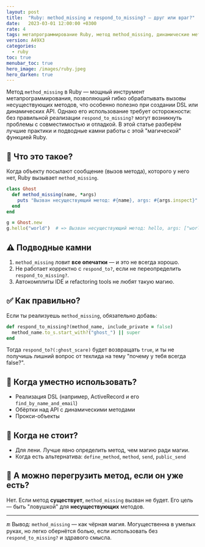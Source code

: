 ```yaml
---
layout: post
title:  "Ruby: method_missing и respond_to_missing? — друг или враг?"
date:   2023-03-01 12:00:00 +0300
rate: 4
tags: метапрограммирование Ruby, метод method_missing, динамические методы, DSL в Ruby, respond_to_missing, магические методы Ruby
version: A49X3
categories:
  - ruby
toc: true
menubar_toc: true
hero_image: /images/ruby.jpeg
hero_darken: true
---
```

Метод `method_missing` в Ruby — мощный инструмент метапрограммирования, позволяющий гибко обрабатывать вызовы несуществующих методов, что особенно полезно при создании DSL или динамических API. Однако его использование требует осторожности: без правильной реализации `respond_to_missing?` могут возникнуть проблемы с совместимостью и отладкой. В этой статье разберём лучшие практики и подводные камни работы с этой "магической" функцией Ruby.

## 🤔 Что это такое?

Когда объекту посылают сообщение (вызов метода), которого у него нет, Ruby вызывает `method_missing`.

```ruby
class Ghost
  def method_missing(name, *args)
    puts "Вызван несуществующий метод: #{name}, args: #{args.inspect}"
  end
end

g = Ghost.new
g.hello("world")  # => Вызван несуществующий метод: hello, args: ["world"]
````

## ⚠️ Подводные камни

1. `method_missing` ловит **все опечатки** — и это не всегда хорошо.
2. Не работает корректно с `respond_to?`, если не переопределить `respond_to_missing?`.
3. Автокомплиты IDE и refactoring tools не любят такую магию.

## ✅ Как правильно?

Если ты реализуешь `method_missing`, обязательно добавь:

```ruby
def respond_to_missing?(method_name, include_private = false)
  method_name.to_s.start_with?("ghost_") || super
end
```

Тогда `respond_to?(:ghost_scare)` будет возвращать `true`, и ты не получишь лишний вопрос от техлида на тему "почему у тебя всегда false?".

## 📌 Когда уместно использовать?

* Реализация DSL (например, ActiveRecord и его `find_by_name_and_email`)
* Обёртки над API с динамическими методами
* Прокси-объекты

## 🙅 Когда не стоит?

* Для лени. Лучше явно определить метод, чем магию ради магии.
* Когда есть альтернатива: `define_method`, `method`, `send`, `public_send`

## 🤯 А можно перегрузить метод, если он уже есть?

Нет. Если метод **существует**, `method_missing` вызван не будет. Его цель — быть "ловушкой" для **несуществующих** методов.

---

🔚 Вывод: `method_missing` — как чёрная магия. Могущественна в умелых руках, но легко обернётся болью, если использовать без `respond_to_missing?` и здравого смысла.

